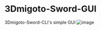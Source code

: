 # 3Dmigoto-Sword-GUI
3Dmigoto-Sword-CLI's simple GUI
![image](https://github.com/StarBobis/3Dmigoto-Sword-GUI/assets/151726114/b63d8ba4-c85a-4ec2-9601-b07639b5b6f9)
